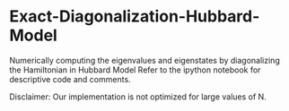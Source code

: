 # Exact-Diagonalization-Hubbard-Model
Numerically computing the eigenvalues and eigenstates by diagonalizing the Hamiltonian in Hubbard Model
Refer to the ipython notebook for descriptive code and comments. 

Disclaimer: Our implementation is not optimized for large values of N.

